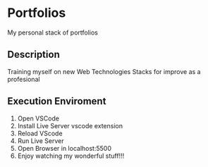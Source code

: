 # Portfolios
My personal stack of portfolios

## Description
Training myself on new Web Technologies Stacks for improve as a profesional


## Execution Enviroment

1. Open VSCode
2. Install Live Server vscode extension
3. Reload VScode
4. Run Live Server
5. Open Browser in localhost:5500
6. Enjoy watching my wonderful stuff!!! 